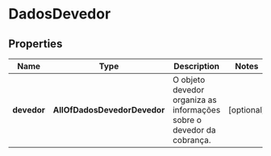 # DadosDevedor

## Properties
Name | Type | Description | Notes
------------ | ------------- | ------------- | -------------
**devedor** | **AllOfDadosDevedorDevedor** | O objeto devedor organiza as informações sobre o devedor da cobrança. |  [optional]
